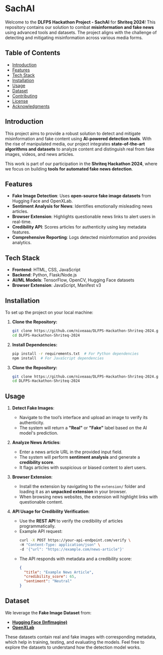 # SachAI

Welcome to the **DLFPS Hackathon Project - SachAI** for **Shriteq 2024**! This repository contains our solution to combat **misinformation and fake news** using advanced tools and datasets. The project aligns with the challenge of detecting and mitigating misinformation across various media forms. 

## Table of Contents
- [Introduction](#introduction)  
- [Features](#features)  
- [Tech Stack](#tech-stack)  
- [Installation](#installation)  
- [Usage](#usage)  
- [Dataset](#dataset)  
- [Contributing](#contributing)  
- [License](#license)  
- [Acknowledgments](#acknowledgments)

## Introduction
This project aims to provide a robust solution to detect and mitigate misinformation and fake content using **AI-powered detection tools**. With the rise of manipulated media, our project integrates **state-of-the-art algorithms and datasets** to analyze content and distinguish real from fake images, videos, and news articles.

This work is part of our participation in the **Shriteq Hackathon 2024**, where we focus on building **tools for automated fake news detection**.

## Features
- **Fake Image Detection**: Uses **open-source fake image datasets** from Hugging Face and OpenXLab.
- **Sentiment Analysis for News**: Identifies emotionally misleading news articles.
- **Browser Extension**: Highlights questionable news links to alert users in real-time.
- **Credibility API**: Scores articles for authenticity using key metadata features.
- **Comprehensive Reporting**: Logs detected misinformation and provides analytics.

## Tech Stack
- **Frontend**: HTML, CSS, JavaScript  
- **Backend**: Python, Flask/Node.js  
- **AI/ML Models**: TensorFlow, OpenCV, Hugging Face datasets
- **Browser Extension**: JavaScript, Manifest v3 

## Installation
To set up the project on your local machine:

1. **Clone the Repository:**
   ```bash
   git clone https://github.com/niveaaa/DLFPS-Hackathon-Shriteq-2024.git
   cd DLFPS-Hackathon-Shriteq-2024

1. **Install Dependencies:**
   ```bash
   pip install -r requirements.txt  # For Python dependencies
   npm install  # For JavaScript dependencies

1. **Clone the Repository:**
   ```bash
   git clone https://github.com/niveaaa/DLFPS-Hackathon-Shriteq-2024.git
   cd DLFPS-Hackathon-Shriteq-2024

## Usage
1. **Detect Fake Images**:  
   - Navigate to the tool’s interface and upload an image to verify its authenticity.  
   - The system will return a **"Real"** or **"Fake"** label based on the AI model's prediction.

2. **Analyze News Articles**:  
   - Enter a news article URL in the provided input field.  
   - The system will perform **sentiment analysis** and generate a **credibility score**.  
   - It flags articles with suspicious or biased content to alert users.

3. **Browser Extension**:  
   - Install the extension by navigating to the `extension/` folder and loading it as an **unpacked extension** in your browser.  
   - When browsing news websites, the extension will highlight links with questionable content.

4. **API Usage for Credibility Verification**:  
   - Use the **REST API** to verify the credibility of articles programmatically.
   - Example API request:
     ```bash
     curl -X POST https://your-api-endpoint.com/verify \
     -H "Content-Type: application/json" \
     -d '{"url": "https://example.com/news-article"}'
     ```
   - The API responds with metadata and a credibility score:
     ```json
     {
       "title": "Example News Article",
       "credibility_score": 65,
       "sentiment": "Neutral"
     }
     ```

## Dataset
We leverage the **Fake Image Dataset** from:
- **[Hugging Face (InfImagine)](https://huggingface.co/)**  
- **[OpenXLab](https://openxlab.org/)**  

These datasets contain real and fake images with corresponding metadata, which help in training, testing, and evaluating the models. Feel free to explore the datasets to understand how the detection model works.
